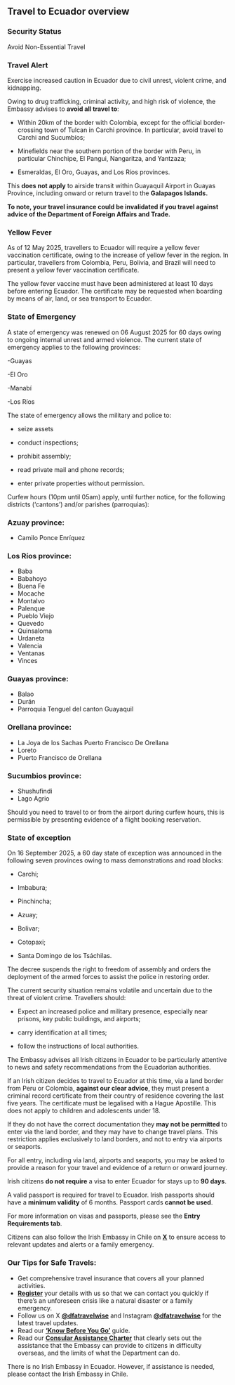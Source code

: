 ## Travel to Ecuador overview

### **Security Status**

Avoid Non-Essential Travel

### **Travel Alert**

Exercise increased caution in Ecuador due to civil unrest, violent crime, and kidnapping.

Owing to drug trafficking, criminal activity, and high risk of violence, the Embassy advises to **avoid all travel to**:

- Within 20km of the border with Colombia, except for the official border-crossing town of Tulcan in Carchi province. In particular, avoid travel to Carchi and Sucumbíos;

- Minefields near the southern portion of the border with Peru, in particular Chinchipe, El Pangui, Nangaritza, and Yantzaza;

- Esmeraldas, El Oro, Guayas, and Los Ríos provinces.

This **does not apply** to airside transit within Guayaquil Airport in Guayas Province, including onward or return travel to the **Galapagos Islands.**

**To note, your travel insurance could be invalidated if you travel against advice of the Department of Foreign Affairs and Trade.**

### **Yellow Fever**

As of 12 May 2025, travellers to Ecuador will require a yellow fever vaccination certificate, owing to the increase of yellow fever in the region. In particular, travellers from Colombia, Peru, Bolivia, and Brazil will need to present a yellow fever vaccination certificate.

The yellow fever vaccine must have been administered at least 10 days before entering Ecuador. The certificate may be requested when boarding by means of air, land, or sea transport to Ecuador.

### **State of Emergency**

A state of emergency was renewed on 06 August 2025 for 60 days owing to ongoing internal unrest and armed violence. The current state of emergency applies to the following provinces:

-Guayas

-El Oro

-Manabí

-Los Ríos

The state of emergency allows the military and police to:

- seize assets

- conduct inspections;

- prohibit assembly;

- read private mail and phone records;

- enter private properties without permission.

Curfew hours (10pm until 05am) apply, until further notice, for the following districts (‘cantons’) and/or parishes (parroquias):

### **Azuay province:**

* Camilo Ponce Enríquez

### **Los Ríos province:**

* Baba
* Babahoyo
* Buena Fe
* Mocache
* Montalvo
* Palenque
* Pueblo Viejo
* Quevedo
* Quinsaloma
* Urdaneta
* Valencia
* Ventanas
* Vinces

### **Guayas province:**

* Balao
* Durán
* Parroquia Tenguel del canton Guayaquil

### **Orellana province:**

* La Joya de los Sachas Puerto Francisco De Orellana
* Loreto
* Puerto Francisco de Orellana

### **Sucumbios province:**

* Shushufindi
* Lago Agrio

Should you need to travel to or from the airport during curfew hours, this is permissible by presenting evidence of a flight booking reservation.

### **State of exception**

On 16 September 2025, a 60 day state of exception was announced in the following seven provinces owing to mass demonstrations and road blocks:

- Carchi;

- Imbabura;

- Pinchincha;

- Azuay;

- Bolivar;

- Cotopaxi;

- Santa Domingo de los Tsáchilas.

The decree suspends the right to freedom of assembly and orders the deployment of the armed forces to assist the police in restoring order.

The current security situation remains volatile and uncertain due to the threat of violent crime. Travellers should:

- Expect an increased police and military presence, especially near prisons, key public buildings, and airports;

- carry identification at all times;

- follow the instructions of local authorities.

The Embassy advises all Irish citizens in Ecuador to be particularly attentive to news and safety recommendations from the Ecuadorian authorities.

If an Irish citizen decides to travel to Ecuador at this time, via a land border from Peru or Colombia, **against our clear advice**, they must present a criminal record certificate from their country of residence covering the last five years. The certificate must be legalised with a Hague Apostille. This does not apply to children and adolescents under 18.

If they do not have the correct documentation they **may not be permitted** to enter via the land border, and they may have to change travel plans. This restriction applies exclusively to land borders, and not to entry via airports or seaports.

For all entry, including via land, airports and seaports, you may be asked to provide a reason for your travel and evidence of a return or onward journey.

Irish citizens **do not require** a visa to enter Ecuador for stays up to **90 days**.

A valid passport is required for travel to Ecuador. Irish passports should have a **minimum validity** of 6 months. Passport cards **cannot be used**.

For more information on visas and passports, please see the **Entry Requirements tab**.

Citizens can also follow the Irish Embassy in Chile on [**X**](https://twitter.com/irlembchile) to ensure access to relevant updates and alerts or a family emergency.

### **Our Tips for Safe Travels:**

* Get comprehensive travel insurance that covers all your planned activities.
* [**Register**](https://www.ireland.ie/en/dfa/overseas-travel/citizens-registration/) your details with us so that we can contact you quickly if there’s an unforeseen crisis like a natural disaster or a family emergency.
* Follow us on X [**@dfatravelwise**](https://www.twitter.com/DFATravelWise) and Instagram [**@dfatravelwise**](https://www.instagram.com/dfatravelwise/) for the latest travel updates.
* Read our [**‘Know Before You Go’**](https://www.ireland.ie/en/dfa/overseas-travel/know-before-you-go/) guide.
* Read our [**Consular Assistance Charter**](https://www.ireland.ie/en/dfa/overseas-travel/assistance-abroad/consular-assistance-charter/) that clearly sets out the assistance that the Embassy can provide to citizens in difficulty overseas, and the limits of what the Department can do.

There is no Irish Embassy in Ecuador. However, if assistance is needed, please contact the Irish Embassy in Chile.